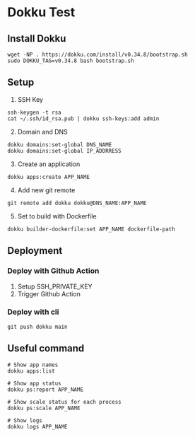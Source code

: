 # Dokku Test

## Install Dokku
```
wget -NP . https://dokku.com/install/v0.34.8/bootstrap.sh
sudo DOKKU_TAG=v0.34.8 bash bootstrap.sh
```

## Setup
1. SSH Key
```
ssh-keygen -t rsa
cat ~/.ssh/id_rsa.pub | dokku ssh-keys:add admin
```
2. Domain and DNS
```
dokku domains:set-global DNS_NAME
dokku domains:set-global IP_ADDRRESS
```
3. Create an application
```
dokku apps:create APP_NAME
```
4. Add new git remote
```
git remote add dokku dokku@DNS_NAME:APP_NAME
```
5. Set to build with Dockerfile
```
dokku builder-dockerfile:set APP_NAME dockerfile-path
```

## Deployment
### Deploy with Github Action
1. Setup SSH_PRIVATE_KEY
2. Trigger Github Action

### Deploy with cli
```
git push dokku main
```


## Useful command
```
# Show app names
dokku apps:list

# Show app status
dokku ps:report APP_NAME

# Show scale status for each process
dokku ps:scale APP_NAME

# Show logs
dokku logs APP_NAME
```